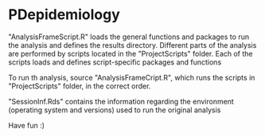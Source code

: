 # PDepidemiology

"AnalysisFrameScript.R" loads the general functions and packages to run the analysis and defines the results directory. Different parts of the analysis are performed by scripts located in the "ProjectScripts" folder. Each of the scripts loads and defines script-specific packages and functions

To run th analysis, source "AnalysisFrameCript.R", which runs the scripts in "ProjectScripts" folder, in the correct order.

"SessionInf.Rds" contains the information regarding the environment (operating system and versions) used to run the original analysis


Have fun :)

